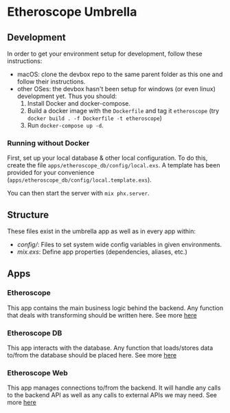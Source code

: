 # Etheroscope Umbrella

## Development

In order to get your environment setup for development, follow these instructions:
- macOS: clone the devbox repo to the same parent folder as this one and follow their instructions.
- other OSes: the devbox hasn't been setup for windows (or even linux) development yet. Thus you should:
  1. Install Docker and docker-compose.
  2. Build a docker image with the `Dockerfile` and tag it `etheroscope` (try `docker build . -f Dockerfile -t etheroscope`)
  3. Run `docker-compose up -d`.

### Running without Docker

First, set up your local database & other local configuration. To do
 this, create the file `apps/etheroscope_db/config/local.exs`. A template has
 been provided for your convenience (`apps/etheroscope_db/config/local.template.exs`).

You can then start the server with `mix phx.server`.


## Structure

These files exist in the umbrella app as well as in every app within:

  * *config/*: Files to set system wide config variables in given environments.
  * *mix.exs*: Define app properties (dependencies, aliases, etc.)


## Apps

### Etheroscope

This app contains the main business logic behind the backend. Any function that deals with transforming should be written here. See more [here](apps/etheroscope/README.md)

### Etheroscope DB

This app interacts with the database. Any function that loads/stores data to/from the database should be placed here. See more [here](apps/etheroscope_db/README.md)

### Etheroscope Web

This app manages connections to/from the backend. It will handle any calls to the backend API as well as any calls to external APIs we may need. See more [here](apps/etheroscope_web/README.md)
